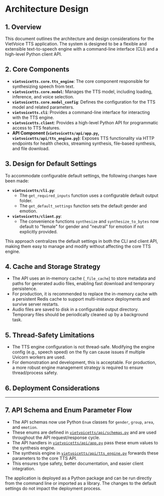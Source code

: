 # Architecture Design

## 1. Overview

This document outlines the architecture and design considerations for the VietVoice TTS application. The system is designed to be a flexible and extensible text-to-speech engine with a command-line interface (CLI) and a high-level Python client API.

## 2. Core Components

- **`vietvoicetts.core.tts_engine`**: The core component responsible for synthesizing speech from text.
- **`vietvoicetts.core.model`**: Manages the TTS model, including loading, inference, and voice selection.
- **`vietvoicetts.core.model_config`**: Defines the configuration for the TTS model and related parameters.
- **`vietvoicetts.cli`**: Provides a command-line interface for interacting with the TTS engine.
- **`vietvoicetts.client`**: Provides a high-level Python API for programmatic access to TTS features.
- **API Component (`vietvoicetts/api/app.py`, `vietvoicetts/api/tts_engine.py`)**: Exposes TTS functionality via HTTP endpoints for health checks, streaming synthesis, file-based synthesis, and file download.

## 3. Design for Default Settings

To accommodate configurable default settings, the following changes have been made:

- **`vietvoicetts/cli.py`**:
  - The `get_required_inputs` function uses a configurable default output folder.
  - The `get_default_settings` function sets the default gender and emotion.
- **`vietvoicetts/client.py`**:
  - The convenience functions `synthesize` and `synthesize_to_bytes` now default to "female" for gender and "neutral" for emotion if not explicitly provided.

This approach centralizes the default settings in both the CLI and client API, making them easy to manage and modify without affecting the core TTS engine.

## 4. Cache and Storage Strategy

- The API uses an in-memory cache (`_file_cache`) to store metadata and paths for generated audio files, enabling fast download and temporary persistence.
- For production, it is recommended to replace the in-memory cache with a persistent Redis cache to support multi-instance deployments and survive server restarts.
- Audio files are saved to disk in a configurable output directory. Temporary files should be periodically cleaned up by a background task.

## 5. Thread-Safety Limitations

- The TTS engine configuration is not thread-safe. Modifying the engine config (e.g., speech speed) on the fly can cause issues if multiple Uvicorn workers are used.
- For demonstration and development, this is acceptable. For production, a more robust engine management strategy is required to ensure thread/process safety.

## 6. Deployment Considerations

---

## 7. API Schema and Enum Parameter Flow

- The API schemas now use Python `Enum` classes for `gender`, `group`, `area`, and `emotion`.
- These enums are defined in [`vietvoicetts/api/schemas.py`](vietvoicetts/api/schemas.py:1) and are used throughout the API request/response cycle.
- The API handlers in [`vietvoicetts/api/app.py`](vietvoicetts/api/app.py:1) pass these enum values to the synthesis engine.
- The synthesis engine in [`vietvoicetts/api/tts_engine.py`](vietvoicetts/api/tts_engine.py:1) forwards these parameters to the core TTS API.
- This ensures type safety, better documentation, and easier client integration.

The application is deployed as a Python package and can be run directly from the command line or imported as a library. The changes to the default settings do not impact the deployment process.
